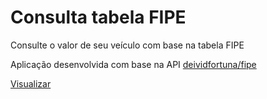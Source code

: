 # Consulta tabela FIPE

Consulte o valor de seu veículo com base na tabela FIPE

Aplicação desenvolvida com base na API [deividfortuna/fipe](https://deividfortuna.github.io/fipe/)

[Visualizar](https://tourmaline-genie-dc8429.netlify.app/)
